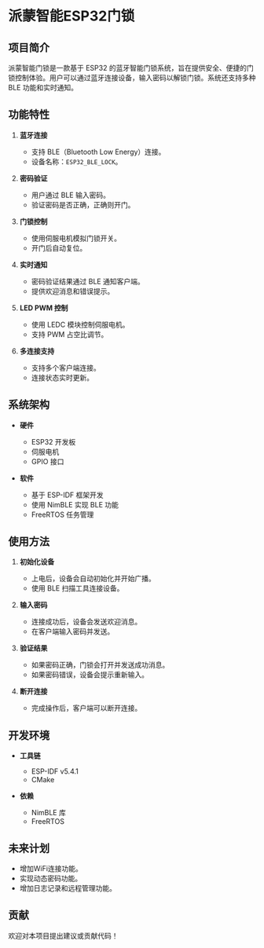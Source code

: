 
# 派蒙智能ESP32门锁

## 项目简介
派蒙智能门锁是一款基于 ESP32 的蓝牙智能门锁系统，旨在提供安全、便捷的门锁控制体验。用户可以通过蓝牙连接设备，输入密码以解锁门锁。系统还支持多种 BLE 功能和实时通知。

## 功能特性
1. **蓝牙连接**
   - 支持 BLE（Bluetooth Low Energy）连接。
   - 设备名称：`ESP32_BLE_LOCK`。

2. **密码验证**
   - 用户通过 BLE 输入密码。
   - 验证密码是否正确，正确则开门。

3. **门锁控制**
   - 使用伺服电机模拟门锁开关。
   - 开门后自动复位。

4. **实时通知**
   - 密码验证结果通过 BLE 通知客户端。
   - 提供欢迎消息和错误提示。

5. **LED PWM 控制**
   - 使用 LEDC 模块控制伺服电机。
   - 支持 PWM 占空比调节。

6. **多连接支持**
   - 支持多个客户端连接。
   - 连接状态实时更新。

## 系统架构
- **硬件**
  - ESP32 开发板
  - 伺服电机
  - GPIO 接口

- **软件**
  - 基于 ESP-IDF 框架开发
  - 使用 NimBLE 实现 BLE 功能
  - FreeRTOS 任务管理

## 使用方法
1. **初始化设备**
   - 上电后，设备会自动初始化并开始广播。
   - 使用 BLE 扫描工具连接设备。

2. **输入密码**
   - 连接成功后，设备会发送欢迎消息。
   - 在客户端输入密码并发送。

3. **验证结果**
   - 如果密码正确，门锁会打开并发送成功消息。
   - 如果密码错误，设备会提示重新输入。

4. **断开连接**
   - 完成操作后，客户端可以断开连接。

## 开发环境
- **工具链**
  - ESP-IDF v5.4.1
  - CMake

- **依赖**
  - NimBLE 库
  - FreeRTOS

## 未来计划
- 增加WiFi连接功能。
- 实现动态密码功能。
- 增加日志记录和远程管理功能。

## 贡献
欢迎对本项目提出建议或贡献代码！
